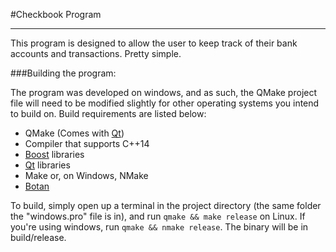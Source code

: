 #Checkbook Program  
  
---  
This program is designed to allow the user to keep track of their bank accounts and transactions.  Pretty simple.  
  
###Building the program:  
  
The program was developed on windows, and as such, the QMake project file will need to be modified slightly for other operating systems you intend to build on.  Build requirements are listed below:  
  
-  QMake (Comes with [Qt](http://www.qt.io/))
-  Compiler that supports C++14
-  [Boost](http://www.boost.org/) libraries
-  [Qt](http://www.qt.io/) libraries
-  Make or, on Windows, NMake
-  [Botan](https://botan.randombit.net/#recommended-algorithms)  
  
To build, simply open up a terminal in the project directory (the same folder the "windows.pro" file is in), and run `qmake && make release` on Linux.  If you're using windows, run `qmake && nmake release`.  The binary will be in build/release.